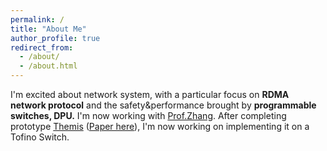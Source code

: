 ```yaml
---
permalink: /
title: "About Me"
author_profile: true
redirect_from: 
  - /about/
  - /about.html
---
```


I'm excited about network system, with a particular focus on **RDMA network protocol** and the safety&performance brought by **programmable switches, DPU.**
I'm now working with [Prof.Zhang](https://zhangmenghao.github.io/). After completing prototype [Themis](https://github.com/Eternal579/Themis) ([Paper here](http://bugeater.space/files/sosp24poster_Themis.pdf)), I'm now working on implementing it on a Tofino Switch.